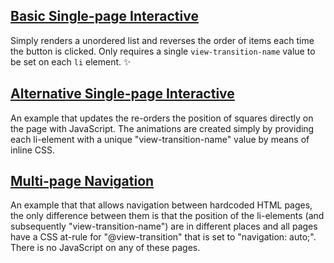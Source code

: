 ## [Basic Single-page Interactive](https://css-view-transition.vercel.app/interative-basic.html)

Simply renders a unordered list and reverses the order of items each time the button is clicked. Only requires a single `view-transition-name` value to be set on each `li` element. ✨

## [Alternative Single-page Interactive](https://css-view-transition.vercel.app/interative.html)

An example that updates the re-orders the position of squares directly on the page with JavaScript. The animations are created simply by providing each li-element with a unique "view-transition-name" value by means of inline CSS.


## [Multi-page Navigation](https://css-view-transition.vercel.app/option-a.html)

An example that that allows navigation between hardcoded HTML pages, the only difference between them is that the position of the li-elements (and subsequently "view-transition-name") are in different places and all pages have a CSS at-rule for "@view-transition" that is set to "navigation: auto;". There is no JavaScript on any of these pages.
